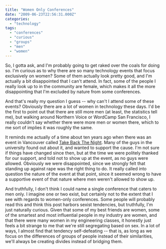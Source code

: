 ```yaml
---
title: "Women Only Conferences"
date: "2009-06-23T22:56:31.000Z"
categories: 
  - "technology"
tags: 
  - "conferences"
  - "curious"
  - "groups"
  - "men"
  - "women"
---
```


So, I gotta ask, and I'm probably going to get raked over the coals for doing so. I'm curious as to why there are so many technology events that focus exclusively on women? Some of them actually look pretty good, and I'm actually a bit disappointed that I can't attend. In fact, some of the people I really look up to in the community are female, which makes it all the more disappointing that I'm excluded by nature from some conferences.

And that's really my question I guess -- why can't I attend some of these events? Obviously there are a lot of women in technology these days. I'd be the first to point out that there are still more men (at least, the statistics tell me), but walking around Northern Voice or WordCamp San Francisco, I really couldn't say whether there were more men or women there, which to me sort of implies it was roughly the same.

It reminds me actually of a time about ten years ago when there was an event in Vancouver called [Take Back The Night](http://www.takebackthenight.org/history.html). Many of the guys in the university found out about it, and wanted to support the cause. I'm not sure if things have changed since then, but at the time we were politely thanked for our support, and told not to show up at the event, as no guys were allowed. Obviously we were disappointed, since we strongly felt that standing up against rape was the right thing to do. It really called into question the nature of the event at that point, since it seemed wrong to have a supportive event of that nature where men weren't allowed to show up.

And truthfully, I don't think I could name a single conference that caters to men only. I imagine one or two exist, but certainly not to the extent that I see with regards to women-only conferences. Some people will probably read this and think this post harbors sexist tendencies, but truthfully, I'm just naturally curious. Given that some of my best friends are women, some of the smartest and most influential people in my industry are women, and that there were many women in my engineering classes, it honestly just feels a bit strange to me that we're still segregating based on sex. In a lot of ways, I almost find that tendency self-defeating -- that is, as long as we focus on the differences of groups of people instead of their similarities, we'll always be creating divides instead of bridging them.
